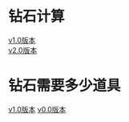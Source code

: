 <html lang="zh-CN">
    <head>
      <meta charset="UTF-8">
    </head>
    <body>
        <h1>钻石计算</h1>
        <a href="https://gmp777.github.io/jsq1.html" target="_blank">v1.0版本</a><br/>
        <a href="https://gmp777.github.io/jsq2.html" target="_blank">v2.0版本</a>
        <h1>钻石需要多少道具</h1>
        <a href="https://gmp777.github.io/888.html" target="_blank">v1.0版本</a>
        <a href="https://gmp777.github.io/111.html" target="_blank">v0.0版本</a>
    </body>
</html>
